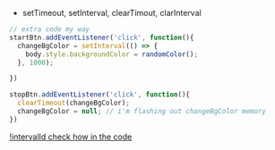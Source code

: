 - setTimeout, setInterval, clearTimout, clarInterval

```javascript
// extra code my way
startBtn.addEventListener('click', function(){
  changeBgColor = setInterval(() => {
    body.style.backgroundColor = randomColor();
  }, 1000);

})

stopBtn.addEventListener('click', function(){
  clearTimeout(changeBgColor);
  changeBgColor = null; // i'm flashing out changeBgColor memory
})
```

[!intervalId check how in the code](https://www.perplexity.ai/search/if-intervalId-what-V95sUm_FRDGYQWF755n12w)